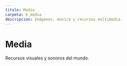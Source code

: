 ```yaml
---
titulo: Media
carpeta: 6_media
descripcion: Imágenes, música y recursos multimedia.
---
```


# Media

Recursos visuales y sonoros del mundo. 